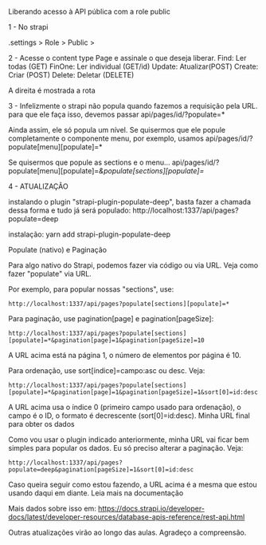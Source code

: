 Liberando acesso à API pública com a role public

1 - No strapi

.settings > Role > Public > 

2 - Acesse o content type Page e assinale o que deseja liberar. 
Find: Ler todas (GET)
FinOne: Ler individual (GET/id)
Update: Atualizar(POST)
Create: Criar (POST)
Delete: Deletar (DELETE)

A direita é mostrada a rota

3 - Infelizmente o strapi não popula quando fazemos a requisição pela URL. para que ele faça isso, devemos passar api/pages/id/?populate=*

Ainda assim, ele só popula um nível. Se quisermos que ele popule completamente o componente menu, por exemplo, usamos api/pages/id/?populate[menu][populate]=*

Se quisermos que popule as sections e o menu...
api/pages/id/?populate[menu][populate]=*&populate[sections][populate]=*

4 - ATUALIZAÇÃO

 instalando o plugin "strapi-plugin-populate-deep", basta fazer a chamada dessa forma e tudo já será populado:
    http://localhost:1337/api/pages?populate=deep

instalação: yarn add strapi-plugin-populate-deep

Populate (nativo) e Paginação

Para algo nativo do Strapi, podemos fazer via código ou via URL. Veja como fazer "populate" via URL.

Por exemplo, para popular nossas "sections", use:

    http://localhost:1337/api/pages?populate[sections][populate]=*

Para paginação, use pagination[page] e pagination[pageSize]:

    http://localhost:1337/api/pages?populate[sections][populate]=*&pagination[page]=1&pagination[pageSize]=10

A URL acima está na página 1, o número de elementos por página é 10.

Para ordenação, use sort[índice]=campo:asc ou desc. Veja:

    http://localhost:1337/api/pages?populate[sections][populate]=*&pagination[page]=1&pagination[pageSize]=1&sort[0]=id:desc

A URL acima usa o índice 0 (primeiro campo usado para ordenação), o campo é o ID, o formato é decrescente (sort[0]=id:desc).
Minha URL final para obter os dados

Como vou usar o plugin indicado anteriormente, minha URL vai ficar bem simples para popular os dados. Eu só preciso alterar a paginação. Veja:

    http://localhost:1337/api/pages?populate=deep&pagination[pageSize]=1&sort[0]=id:desc

Caso queira seguir como estou fazendo, a URL acima é a mesma que estou usando daqui em diante.
Leia mais na documentação

Mais dados sobre isso em: https://docs.strapi.io/developer-docs/latest/developer-resources/database-apis-reference/rest-api.html

Outras atualizações virão ao longo das aulas. Agradeço a compreensão.

